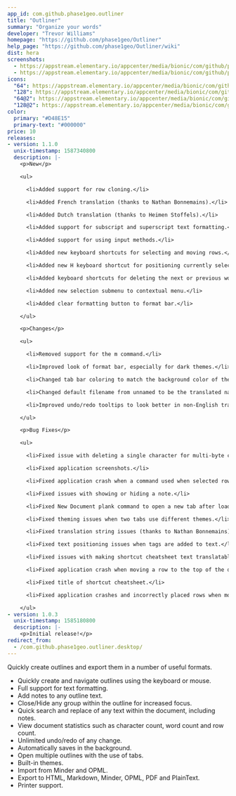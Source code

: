 ```yaml
---
app_id: com.github.phase1geo.outliner
title: "Outliner"
summary: "Organize your words"
developer: "Trevor Williams"
homepage: "https://github.com/phase1geo/Outliner"
help_page: "https://github.com/phase1geo/Outliner/wiki"
dist: hera
screenshots:
  - https://appstream.elementary.io/appcenter/media/bionic/com/github/phase1geo.outliner/64D90CEAF5763F63BC053696DC47B70F/screenshots/image-1_orig.png
  - https://appstream.elementary.io/appcenter/media/bionic/com/github/phase1geo.outliner/64D90CEAF5763F63BC053696DC47B70F/screenshots/image-2_orig.png
icons:
  "64": https://appstream.elementary.io/appcenter/media/bionic/com/github/phase1geo.outliner/64D90CEAF5763F63BC053696DC47B70F/icons/64x64/com.github.phase1geo.outliner_com.github.phase1geo.outliner.png
  "128": https://appstream.elementary.io/appcenter/media/bionic/com/github/phase1geo.outliner/64D90CEAF5763F63BC053696DC47B70F/icons/128x128/com.github.phase1geo.outliner_com.github.phase1geo.outliner.png
  "64@2": https://appstream.elementary.io/appcenter/media/bionic/com/github/phase1geo.outliner/64D90CEAF5763F63BC053696DC47B70F/icons/64x64@2/com.github.phase1geo.outliner_com.github.phase1geo.outliner.png
  "128@2": https://appstream.elementary.io/appcenter/media/bionic/com/github/phase1geo.outliner/64D90CEAF5763F63BC053696DC47B70F/icons/128x128@2/com.github.phase1geo.outliner_com.github.phase1geo.outliner.png
color:
  primary: "#D48E15"
  primary-text: "#000000"
price: 10
releases:
- version: 1.1.0
  unix-timestamp: 1587340800
  description: |-
    <p>New</p>

    <ul>

      <li>Added support for row cloning.</li>

      <li>Added French translation (thanks to Nathan Bonnemains).</li>

      <li>Added Dutch translation (thanks to Heimen Stoffels).</li>

      <li>Added support for subscript and superscript text formatting.</li>

      <li>Added support for using input methods.</li>

      <li>Added new keyboard shortcuts for selecting and moving rows.</li>

      <li>Added new H keyboard shortcut for positioning currently selected row at the top of the window.</li>

      <li>Added keyboard shortcuts for deleting the next or previous word.</li>

      <li>Added new selection submenu to contextual menu.</li>

      <li>Added clear formatting button to format bar.</li>

    </ul>

    <p>Changes</p>

    <ul>

      <li>Removed support for the m command.</li>

      <li>Improved look of format bar, especially for dark themes.</li>

      <li>Changed tab bar coloring to match the background color of the current tab.</li>

      <li>Changed default filename from unnamed to be the translated name.</li>

      <li>Improved undo/redo tooltips to look better in non-English translations.</li>

    </ul>

    <p>Bug Fixes</p>

    <ul>

      <li>Fixed issue with deleting a single character for multi-byte characters.</li>

      <li>Fixed application screenshots.</li>

      <li>Fixed application crash when a command used when selected row is a top-level row.</li>

      <li>Fixed issues with showing or hiding a note.</li>

      <li>Fixed New Document plank command to open a new tab after loading application data.</li>

      <li>Fixed theming issues when two tabs use different themes.</li>

      <li>Fixed translation string issues (thanks to Nathan Bonnemains).</li>

      <li>Fixed text positioning issues when tags are added to text.</li>

      <li>Fixed issues with making shortcut cheatsheet text translatable.</li>

      <li>Fixed application crash when moving a row to the top of the document.</li>

      <li>Fixed title of shortcut cheatsheet.</li>

      <li>Fixed application crashes and incorrectly placed rows when moving them via the mouse.</li>

    </ul>
- version: 1.0.3
  unix-timestamp: 1585180800
  description: |-
    <p>Initial release!</p>
redirect_from:
  - /com.github.phase1geo.outliner.desktop/
---
```


<p>Quickly create outlines and export them in a number of useful formats.</p>
<ul>
  <li>Quickly create and navigate outlines using the keyboard or mouse.</li>
  <li>Full support for text formatting.</li>
  <li>Add notes to any outline text.</li>
  <li>Close/Hide any group within the outline for increased focus.</li>
  <li>Quick search and replace of any text within the document, including notes.</li>
  <li>View document statistics such as character count, word count and row count.</li>
  <li>Unlimited undo/redo of any change.</li>
  <li>Automatically saves in the background.</li>
  <li>Open multiple outlines with the use of tabs.</li>
  <li>Built-in themes.</li>
  <li>Import from Minder and OPML.</li>
  <li>Export to HTML, Markdown, Minder, OPML, PDF and PlainText.</li>
  <li>Printer support.</li>
</ul>
